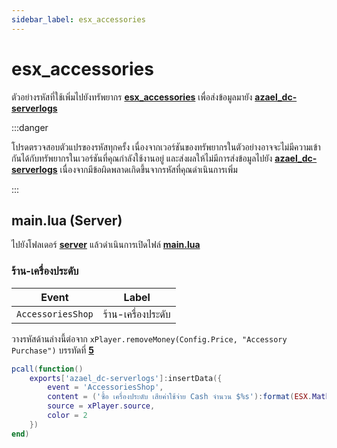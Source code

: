```yaml
---
sidebar_label: esx_accessories
---
```


# esx_accessories

ตัวอย่างรหัสที่ใช้เพิ่มไปยังทรัพยากร **[esx_accessories](https://github.com/esx-framework/esx_accessories)** เพื่อส่งข้อมูลมายัง **[azael_dc-serverlogs](../../)**

:::danger

โปรดตรวจสอบตัวแปรของรหัสทุกครั้ง เนื่องจากเวอร์ชันของทรัพยากรในตัวอย่างอาจจะไม่มีความเข้ากันได้กับทรัพยากรในเวอร์ชันที่คุณกำลังใช้งานอยู่ และส่งผลให้ไม่มีการส่งข้อมูลไปยัง **[azael_dc-serverlogs](../../)** เนื่องจากมีข้อผิดพลาดเกิดขึ้นจากรหัสที่คุณดำเนินการเพิ่ม

:::

## main.lua (Server)

ไปยังโฟลเดอร์ **[server](https://github.com/esx-framework/esx_accessories/tree/main/server)** แล้วดำเนินการเปิดไฟล์ **[main.lua](https://github.com/esx-framework/esx_accessories/blob/main/server/main.lua)**

### ร้าน-เครื่องประดับ

| Event                                  | Label
|----------------------------------------|----------------------------------------
| `AccessoriesShop`                      | ร้าน-เครื่องประดับ

วางรหัสด้านล่างนี้ต่อจาก `xPlayer.removeMoney(Config.Price, "Accessory Purchase")` บรรทัดที่ **[5](https://github.com/esx-framework/esx_accessories/blob/main/server/main.lua#L5)**

```lua
pcall(function()
    exports['azael_dc-serverlogs']:insertData({
        event = 'AccessoriesShop',
        content = ('ซื้อ เครื่องประดับ เสียค่าใช้จ่าย Cash จำนวน $%s'):format(ESX.Math.GroupDigits(Config.Price)),
        source = xPlayer.source,
        color = 2
    })
end)
```
